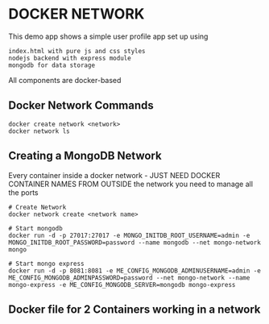 # DOCKER NETWORK

This demo app shows a simple user profile app set up using

    index.html with pure js and css styles
    nodejs backend with express module
    mongodb for data storage

All components are docker-based


## Docker Network Commands
```
docker create network <network>
docker network ls 

```

## Creating a MongoDB Network

Every container inside a docker network - JUST NEED DOCKER CONTAINER NAMES
FROM OUTSIDE the network you need to manage all the ports

```
# Create Network
docker network create <network name>

# Start mongodb
docker run -d -p 27017:27017 -e MONGO_INITDB_ROOT_USERNAME=admin -e MONGO_INITDB_ROOT_PASSWORD=password --name mongodb --net mongo-network mongo    

# Start mongo express
docker run -d -p 8081:8081 -e ME_CONFIG_MONGODB_ADMINUSERNAME=admin -e ME_CONFIG_MONGODB_ADMINPASSWORD=password --net mongo-network --name mongo-express -e ME_CONFIG_MONGODB_SERVER=mongodb mongo-express

```


















## Docker file for 2 Containers working in a network



